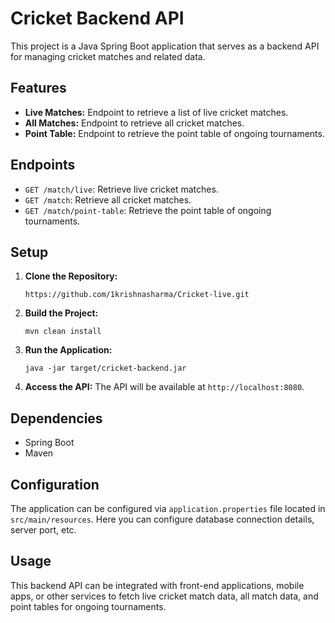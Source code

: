 # Cricket Backend API

This project is a Java Spring Boot application that serves as a backend API for managing cricket matches and related data.

## Features

- **Live Matches:** Endpoint to retrieve a list of live cricket matches.
- **All Matches:** Endpoint to retrieve all cricket matches.
- **Point Table:** Endpoint to retrieve the point table of ongoing tournaments.

## Endpoints

- `GET /match/live`: Retrieve live cricket matches.
- `GET /match`: Retrieve all cricket matches.
- `GET /match/point-table`: Retrieve the point table of ongoing tournaments.

## Setup

1. **Clone the Repository:**
    ```
    https://github.com/1krishnasharma/Cricket-live.git
    ```

2. **Build the Project:**
    ```
    mvn clean install
    ```

3. **Run the Application:**
    ```
    java -jar target/cricket-backend.jar
    ```

4. **Access the API:**
    The API will be available at `http://localhost:8080`.

## Dependencies

- Spring Boot
- Maven

## Configuration

The application can be configured via `application.properties` file located in `src/main/resources`. Here you can configure database connection details, server port, etc.

## Usage

This backend API can be integrated with front-end applications, mobile apps, or other services to fetch live cricket match data, all match data, and point tables for ongoing tournaments.

